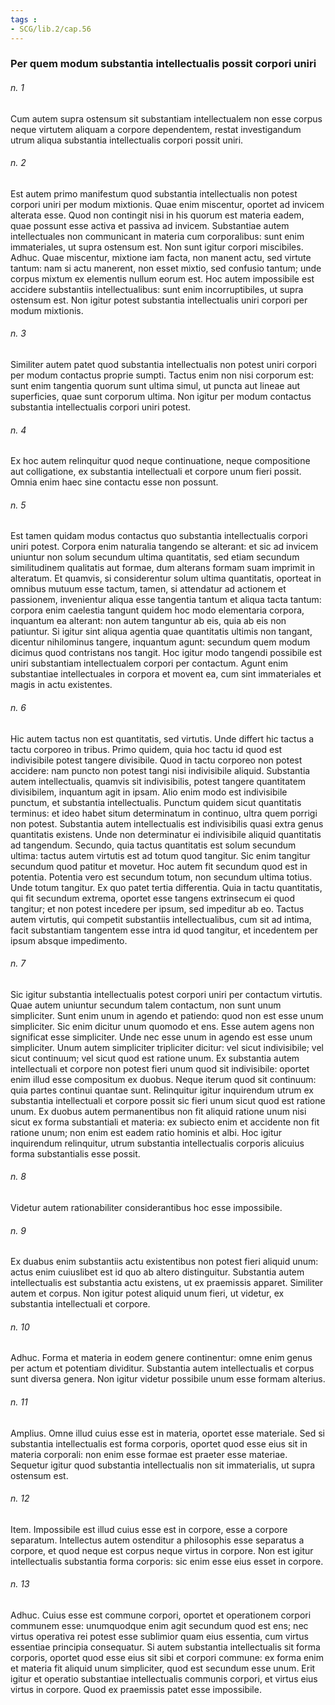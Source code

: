 ```yaml
---
tags : 
- SCG/lib.2/cap.56
---
```


### Per quem modum substantia intellectualis possit corpori uniri

###### n. 1
Cum autem supra ostensum sit substantiam intellectualem non esse corpus neque virtutem aliquam a corpore dependentem, restat investigandum utrum aliqua substantia intellectualis corpori possit uniri.

###### n. 2
Est autem primo manifestum quod substantia intellectualis non potest corpori uniri per modum mixtionis. Quae enim miscentur, oportet ad invicem alterata esse. Quod non contingit nisi in his quorum est materia eadem, quae possunt esse activa et passiva ad invicem. Substantiae autem intellectuales non communicant in materia cum corporalibus: sunt enim immateriales, ut supra ostensum est. Non sunt igitur corpori miscibiles. Adhuc. Quae miscentur, mixtione iam facta, non manent actu, sed virtute tantum: nam si actu manerent, non esset mixtio, sed confusio tantum; unde corpus mixtum ex elementis nullum eorum est. Hoc autem impossibile est accidere substantiis intellectualibus: sunt enim incorruptibiles, ut supra ostensum est. Non igitur potest substantia intellectualis uniri corpori per modum mixtionis.

###### n. 3
Similiter autem patet quod substantia intellectualis non potest uniri corpori per modum contactus proprie sumpti. Tactus enim non nisi corporum est: sunt enim tangentia quorum sunt ultima simul, ut puncta aut lineae aut superficies, quae sunt corporum ultima. Non igitur per modum contactus substantia intellectualis corpori uniri potest.

###### n. 4
Ex hoc autem relinquitur quod neque continuatione, neque compositione aut colligatione, ex substantia intellectuali et corpore unum fieri possit. Omnia enim haec sine contactu esse non possunt.

###### n. 5
Est tamen quidam modus contactus quo substantia intellectualis corpori uniri potest. Corpora enim naturalia tangendo se alterant: et sic ad invicem uniuntur non solum secundum ultima quantitatis, sed etiam secundum similitudinem qualitatis aut formae, dum alterans formam suam imprimit in alteratum. Et quamvis, si considerentur solum ultima quantitatis, oporteat in omnibus mutuum esse tactum, tamen, si attendatur ad actionem et passionem, invenientur aliqua esse tangentia tantum et aliqua tacta tantum: corpora enim caelestia tangunt quidem hoc modo elementaria corpora, inquantum ea alterant: non autem tanguntur ab eis, quia ab eis non patiuntur. Si igitur sint aliqua agentia quae quantitatis ultimis non tangant, dicentur nihilominus tangere, inquantum agunt: secundum quem modum dicimus quod contristans nos tangit. Hoc igitur modo tangendi possibile est uniri substantiam intellectualem corpori per contactum. Agunt enim substantiae intellectuales in corpora et movent ea, cum sint immateriales et magis in actu existentes.

###### n. 6
Hic autem tactus non est quantitatis, sed virtutis. Unde differt hic tactus a tactu corporeo in tribus. Primo quidem, quia hoc tactu id quod est indivisibile potest tangere divisibile. Quod in tactu corporeo non potest accidere: nam puncto non potest tangi nisi indivisibile aliquid. Substantia autem intellectualis, quamvis sit indivisibilis, potest tangere quantitatem divisibilem, inquantum agit in ipsam. Alio enim modo est indivisibile punctum, et substantia intellectualis. Punctum quidem sicut quantitatis terminus: et ideo habet situm determinatum in continuo, ultra quem porrigi non potest. Substantia autem intellectualis est indivisibilis quasi extra genus quantitatis existens. Unde non determinatur ei indivisibile aliquid quantitatis ad tangendum. Secundo, quia tactus quantitatis est solum secundum ultima: tactus autem virtutis est ad totum quod tangitur. Sic enim tangitur secundum quod patitur et movetur. Hoc autem fit secundum quod est in potentia. Potentia vero est secundum totum, non secundum ultima totius. Unde totum tangitur. Ex quo patet tertia differentia. Quia in tactu quantitatis, qui fit secundum extrema, oportet esse tangens extrinsecum ei quod tangitur; et non potest incedere per ipsum, sed impeditur ab eo. Tactus autem virtutis, qui competit substantiis intellectualibus, cum sit ad intima, facit substantiam tangentem esse intra id quod tangitur, et incedentem per ipsum absque impedimento.

###### n. 7
Sic igitur substantia intellectualis potest corpori uniri per contactum virtutis. Quae autem uniuntur secundum talem contactum, non sunt unum simpliciter. Sunt enim unum in agendo et patiendo: quod non est esse unum simpliciter. Sic enim dicitur unum quomodo et ens. Esse autem agens non significat esse simpliciter. Unde nec esse unum in agendo est esse unum simpliciter. Unum autem simpliciter tripliciter dicitur: vel sicut indivisibile; vel sicut continuum; vel sicut quod est ratione unum. Ex substantia autem intellectuali et corpore non potest fieri unum quod sit indivisibile: oportet enim illud esse compositum ex duobus. Neque iterum quod sit continuum: quia partes continui quantae sunt. Relinquitur igitur inquirendum utrum ex substantia intellectuali et corpore possit sic fieri unum sicut quod est ratione unum. Ex duobus autem permanentibus non fit aliquid ratione unum nisi sicut ex forma substantiali et materia: ex subiecto enim et accidente non fit ratione unum; non enim est eadem ratio hominis et albi. Hoc igitur inquirendum relinquitur, utrum substantia intellectualis corporis alicuius forma substantialis esse possit.

###### n. 8
Videtur autem rationabiliter considerantibus hoc esse impossibile.

###### n. 9
Ex duabus enim substantiis actu existentibus non potest fieri aliquid unum: actus enim cuiuslibet est id quo ab altero distinguitur. Substantia autem intellectualis est substantia actu existens, ut ex praemissis apparet. Similiter autem et corpus. Non igitur potest aliquid unum fieri, ut videtur, ex substantia intellectuali et corpore.

###### n. 10
Adhuc. Forma et materia in eodem genere continentur: omne enim genus per actum et potentiam dividitur. Substantia autem intellectualis et corpus sunt diversa genera. Non igitur videtur possibile unum esse formam alterius.

###### n. 11
Amplius. Omne illud cuius esse est in materia, oportet esse materiale. Sed si substantia intellectualis est forma corporis, oportet quod esse eius sit in materia corporali: non enim esse formae est praeter esse materiae. Sequetur igitur quod substantia intellectualis non sit immaterialis, ut supra ostensum est.

###### n. 12
Item. Impossibile est illud cuius esse est in corpore, esse a corpore separatum. Intellectus autem ostenditur a philosophis esse separatus a corpore, et quod neque est corpus neque virtus in corpore. Non est igitur intellectualis substantia forma corporis: sic enim esse eius esset in corpore.

###### n. 13
Adhuc. Cuius esse est commune corpori, oportet et operationem corpori communem esse: unumquodque enim agit secundum quod est ens; nec virtus operativa rei potest esse sublimior quam eius essentia, cum virtus essentiae principia consequatur. Si autem substantia intellectualis sit forma corporis, oportet quod esse eius sit sibi et corpori commune: ex forma enim et materia fit aliquid unum simpliciter, quod est secundum esse unum. Erit igitur et operatio substantiae intellectualis communis corpori, et virtus eius virtus in corpore. Quod ex praemissis patet esse impossibile.

